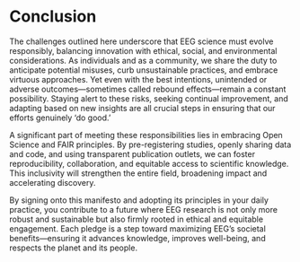 # Conclusion
The challenges outlined here underscore that EEG science must evolve responsibly, balancing innovation with ethical, social, and environmental considerations. As individuals and as a community, we share the duty to anticipate potential misuses, curb unsustainable practices, and embrace virtuous approaches. Yet even with the best intentions, unintended or adverse outcomes—sometimes called rebound effects—remain a constant possibility. Staying alert to these risks, seeking continual improvement, and adapting based on new insights are all crucial steps in ensuring that our efforts genuinely ‘do good.’

A significant part of meeting these responsibilities lies in embracing Open Science and FAIR principles. By pre-registering studies, openly sharing data and code, and using transparent publication outlets, we can foster reproducibility, collaboration, and equitable access to scientific knowledge. This inclusivity will strengthen the entire field, broadening impact and accelerating discovery.

By signing onto this manifesto and adopting its principles in your daily practice, you contribute to a future where EEG research is not only more robust and sustainable but also firmly rooted in ethical and equitable engagement. Each pledge is a step toward maximizing EEG’s societal benefits—ensuring it advances knowledge, improves well-being, and respects the planet and its people.

